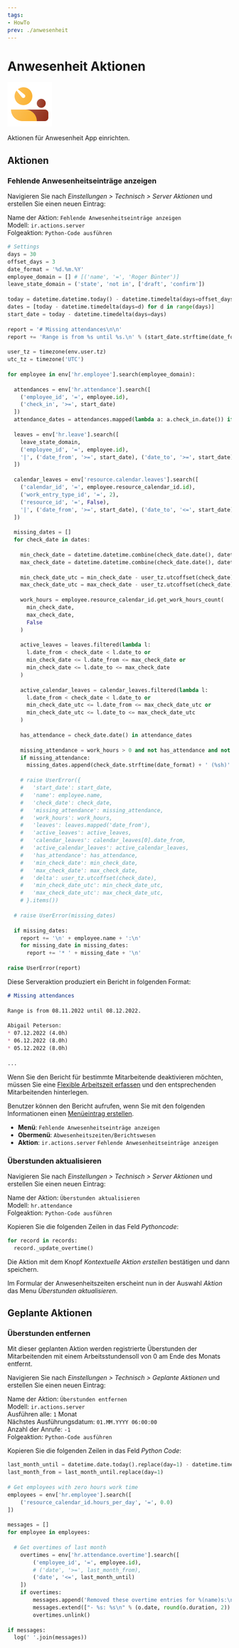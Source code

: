 ```yaml
---
tags:
- HowTo
prev: ./anwesenheit
---
```

# Anwesenheit Aktionen
![icons_odoo_hr_attendance](assets/icons_odoo_hr_attendance.png)

Aktionen für Anwesenheit App einrichten.

## Aktionen

### Fehlende Anwesenheitseinträge anzeigen

Navigieren Sie nach *Einstellungen > Technisch > Server Aktionen* und erstellen Sie einen neuen Eintrag:

Name der Aktion: `Fehlende Anwesenheitseinträge anzeigen`\
Modell: `ir.actions.server`\
Folgeaktion: `Python-Code ausführen`

```python
# Settings
days = 30
offset_days = 3
date_format = '%d.%m.%Y'
employee_domain = [] # [('name', '=', 'Roger Bünter')]
leave_state_domain = ('state', 'not in', ['draft', 'confirm'])

today = datetime.datetime.today() - datetime.timedelta(days=offset_days)
dates = [today - datetime.timedelta(days=d) for d in range(days)]
start_date = today - datetime.timedelta(days=days)

report = '# Missing attendances\n\n'
report += 'Range is from %s until %s.\n' % (start_date.strftime(date_format), today.strftime(date_format))

user_tz = timezone(env.user.tz)
utc_tz = timezone('UTC')

for employee in env['hr.employee'].search(employee_domain):
  
  attendances = env['hr.attendance'].search([
    ('employee_id', '=', employee.id),
    ('check_in', '>=', start_date)
  ])
  attendance_dates = attendances.mapped(lambda a: a.check_in.date()) if attendances else []
  
  leaves = env['hr.leave'].search([
    leave_state_domain,
    ('employee_id', '=', employee.id),
    '|', ('date_from', '>=', start_date), ('date_to', '>=', start_date),
  ])
  
  calendar_leaves = env['resource.calendar.leaves'].search([
    ('calendar_id', '=', employee.resource_calendar_id.id),
    ('work_entry_type_id', '=', 2),
    ('resource_id', '=', False),
    '|', ('date_from', '>=', start_date), ('date_to', '<=', start_date),
  ])
  
  missing_dates = []
  for check_date in dates:
    
    min_check_date = datetime.datetime.combine(check_date.date(), datetime.time.min)
    max_check_date = datetime.datetime.combine(check_date.date(), datetime.time.max)
    
    min_check_date_utc = min_check_date - user_tz.utcoffset(check_date)
    max_check_date_utc = max_check_date - user_tz.utcoffset(check_date)
    
    work_hours = employee.resource_calendar_id.get_work_hours_count(
      min_check_date,
      max_check_date,
      False
    )
    
    active_leaves = leaves.filtered(lambda l: 
      l.date_from < check_date < l.date_to or
      min_check_date <= l.date_from <= max_check_date or 
      min_check_date <= l.date_to <= max_check_date
    )
    
    active_calendar_leaves = calendar_leaves.filtered(lambda l:
      l.date_from < check_date < l.date_to or
      min_check_date_utc <= l.date_from <= max_check_date_utc or 
      min_check_date_utc <= l.date_to <= max_check_date_utc
    )
    
    has_attendance = check_date.date() in attendance_dates
    
    missing_attendance = work_hours > 0 and not has_attendance and not active_leaves and not active_calendar_leaves
    if missing_attendance:
      missing_dates.append(check_date.strftime(date_format) + ' (%sh)' % round(work_hours,2))
    
    # raise UserError({
    #   'start_date': start_date,
    #   'name': employee.name, 
    #   'check_date': check_date,
    #   'missing_attendance': missing_attendance,
    #   'work_hours': work_hours,
    #   'leaves': leaves.mapped('date_from'),
    #   'active_leaves': active_leaves,
    #   'calendar_leaves': calendar_leaves[0].date_from,
    #   'active_calendar_leaves': active_calendar_leaves,
    #   'has_attendance': has_attendance,
    #   'min_check_date': min_check_date,
    #   'max_check_date': max_check_date,
    #   'delta': user_tz.utcoffset(check_date),
    #   'min_check_date_utc': min_check_date_utc,
    #   'max_check_date_utc': max_check_date_utc,
    # }.items())
  
  # raise UserError(missing_dates)
    
  if missing_dates:
    report += '\n' + employee.name + ':\n'
    for missing_date in missing_dates:
      report += '* ' + missing_date + '\n'

raise UserError(report)
```

Diese Serveraktion produziert ein Bericht in folgenden Format:

```markdown
# Missing attendances

Range is from 08.11.2022 until 08.12.2022.

Abigail Peterson:
* 07.12.2022 (4.0h)
* 06.12.2022 (8.0h)
* 05.12.2022 (8.0h)

...
```

Wenn Sie den Bericht für bestimmte Mitarbeitende deaktivieren möchten, müssen Sie eine [Flexible Arbeitszeit erfassen](Personal.md#Flexible%20Arbeitszeit%20erfassen) und den entsprechenden Mitarbeitenden hinterlegen.

Benutzer können den Bericht aufrufen, wenn Sie mit den folgenden Informationen einen [Menüeintrag erstellen](Entwicklung.md#Entwicklung#Menüeintrag%20erstellen).

* **Menü**: 	`Fehlende Anwesenheitseinträge anzeigen`
* **Obermenü**: `Abwesenheitszeiten/Berichtswesen`
* **Aktion**: `ir.actions.server` `Fehlende Anwesenheitseinträge anzeigen`

### Überstunden aktualisieren

Navigieren Sie nach *Einstellungen > Technisch > Server Aktionen* und erstellen Sie einen neuen Eintrag:

Name der Aktion: `Überstunden aktualisieren`\
Modell: `hr.attendance`\
Folgeaktion: `Python-Code ausführen`

Kopieren Sie die folgenden Zeilen in das Feld *Pythoncode*:

```python
for record in records:  
  record._update_overtime()
```

Die Aktion mit dem Knopf *Kontextuelle Aktion erstellen* bestätigen und dann speichern.

Im Formular der Anwesenheitszeiten erscheint nun in der Auswahl *Aktion* das Menu *Überstunden aktualisieren*.

## Geplante Aktionen 

### Überstunden entfernen

Mit dieser geplanten Aktion werden registrierte Überstunden der Mitarbeitenden mit einem Arbeitsstundensoll von 0 am Ende des Monats entfernt.

Navigieren Sie nach *Einstellungen > Technisch > Geplante Aktionen* und erstellen Sie einen neuen Eintrag:

Name der Aktion: `Überstunden entfernen`\
Modell: `ir.actions.server`\
Ausführen alle: `1` Monat\
Nächstes Ausführungsdatum: `01.MM.YYYY 06:00:00`\
Anzahl der Anrufe: `-1`\
Folgeaktion: `Python-Code ausführen`

Kopieren Sie die folgenden Zeilen in das Feld *Python Code*:

```python
last_month_until = datetime.date.today().replace(day=1) - datetime.timedelta(days=1)
last_month_from = last_month_until.replace(day=1)

# Get employees with zero hours work time
employees = env['hr.employee'].search([
	('resource_calendar_id.hours_per_day', '=', 0.0)
])

messages = []
for employee in employees:

  # Get overtimes of last month
	overtimes = env['hr.attendance.overtime'].search([
		('employee_id', '=', employee.id),
		# ('date', '>=', last_month_from),
		('date', '<=', last_month_until)
	])
	if overtimes:
		messages.append('Removed these overtime entries for %(name)s:\n' % {'name': employee.name})
		messages.extend(["- %s: %s\n" % (o.date, round(o.duration, 2)) for o in overtimes])
		overtimes.unlink()

if messages:
  log(' '.join(messages))
```